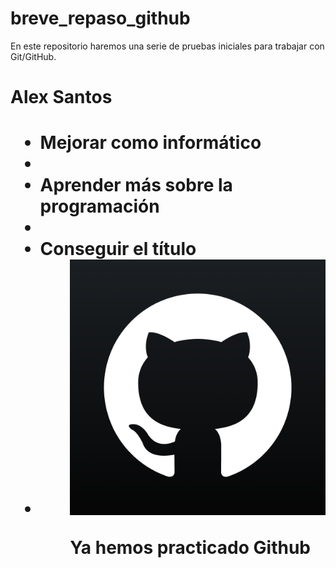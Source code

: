 # breve_repaso_github
En este repositorio haremos una serie de pruebas iniciales para trabajar con Git/GitHub.
<h1> Alex Santos <h1>
<ul>
	<li>Mejorar como informático<li>
	<li>Aprender más sobre la programación<li>
	<li>Conseguir el título<li>
<ul>

<img src="Github-Santos.png">

<p> Ya hemos practicado Github <p>

